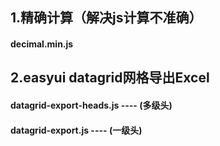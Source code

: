## 1.精确计算（解决js计算不准确）

#### 	decimal.min.js

## 2.easyui datagrid网格导出Excel

#### 	datagrid-export-heads.js ---- (多级头)

#### 	datagrid-export.js  ---- (一级头)
